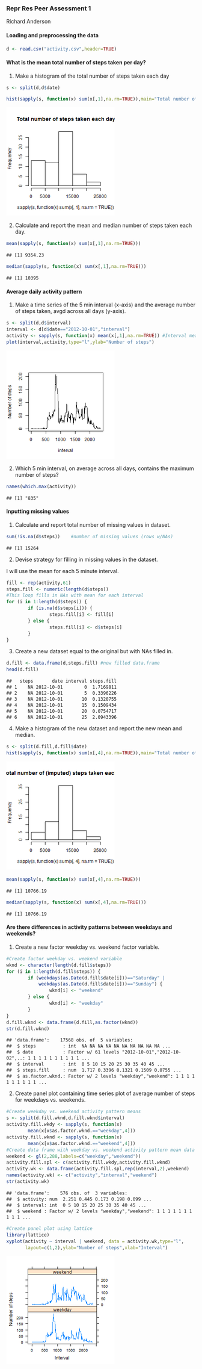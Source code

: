### Repr Res Peer Assessment 1

Richard Anderson


#### Loading and preprocessing the data


```r
d <- read.csv("activity.csv",header=TRUE)
```

#### What is the mean total number of steps taken per day?

1. Make a histogram of the total number of steps taken each day 


```r
s <- split(d,d$date)
```


```r
hist(sapply(s, function(x) sum(x[,1],na.rm=TRUE)),main="Total number of steps taken each day")
```

![plot of chunk firstchunk](figure/firstchunk-1.png) 

2. Calculate and report the mean and median
number of steps taken each day.


```r
mean(sapply(s, function(x) sum(x[,1],na.rm=TRUE)))
```

```
## [1] 9354.23
```

```r
median(sapply(s, function(x) sum(x[,1],na.rm=TRUE)))
```

```
## [1] 10395
```

#### Average daily activity pattern

1. Make a time series of the 5 min interval (x-axis) and the average number
of steps taken, avgd across all days (y-axis).


```r
s <- split(d,d$interval)
interval <- d[d$date=="2012-10-01","interval"]
activity <- sapply(s, function(x) mean(x[,1],na.rm=TRUE)) #Interval means
plot(interval,activity,type="l",ylab="Number of steps")
```

![plot of chunk unnamed-chunk-4](figure/unnamed-chunk-4-1.png) 

2. Which 5 min interval, on average across all days, contains the
maximum number of steps?


```r
names(which.max(activity))
```

```
## [1] "835"
```


#### Inputting missing values

1. Calculate and report total number of missing values in dataset.


```r
sum(!is.na(d$steps))    #number of missing values (rows w/NAs)
```

```
## [1] 15264
```

2. Devise strategy for filling in missing values in the dataset.

 I will use the mean for each 5 minute interval.


```r
fill <- rep(activity,61)
steps.fill <- numeric(length(d$steps))
#This loop fills in NAs with mean for each interval
for (i in 1:length(d$steps)) {
        if (is.na(d$steps[i])) {
                steps.fill[i] <- fill[i]
        } else {
                steps.fill[i] <- d$steps[i]
        }
}
```

3. Create a new dataset equal to the original but with NAs filled in.


```r
d.fill <- data.frame(d,steps.fill) #new filled data.frame
head(d.fill)
```

```
##   steps       date interval steps.fill
## 1    NA 2012-10-01        0  1.7169811
## 2    NA 2012-10-01        5  0.3396226
## 3    NA 2012-10-01       10  0.1320755
## 4    NA 2012-10-01       15  0.1509434
## 5    NA 2012-10-01       20  0.0754717
## 6    NA 2012-10-01       25  2.0943396
```

4. Make a histogram of the new dataset and report the new mean and median.


```r
s <- split(d.fill,d.fill$date)
hist(sapply(s, function(x) sum(x[,4],na.rm=TRUE)),main="Total number of (imputed) steps taken each day")
```

![plot of chunk unnamed-chunk-9](figure/unnamed-chunk-9-1.png) 

```r
mean(sapply(s, function(x) sum(x[,4],na.rm=TRUE)))
```

```
## [1] 10766.19
```

```r
median(sapply(s, function(x) sum(x[,4],na.rm=TRUE)))
```

```
## [1] 10766.19
```

#### Are there differences in activity patterns between weekdays and weekends?

1. Create a new factor weekday vs. weekend factor variable.


```r
#Create factor weekday vs. weekend variable
wknd <- character(length(d.fill$steps))
for (i in 1:length(d.fill$steps)) {
        if (weekdays(as.Date(d.fill$date[i]))=="Saturday" |
            weekdays(as.Date(d.fill$date[i]))=="Sunday") {
                wknd[i] <- "weekend"
        } else {
                wknd[i] <- "weekday"
        }
}
d.fill.wknd <- data.frame(d.fill,as.factor(wknd))
str(d.fill.wknd)
```

```
## 'data.frame':	17568 obs. of  5 variables:
##  $ steps          : int  NA NA NA NA NA NA NA NA NA NA ...
##  $ date           : Factor w/ 61 levels "2012-10-01","2012-10-02",..: 1 1 1 1 1 1 1 1 1 1 ...
##  $ interval       : int  0 5 10 15 20 25 30 35 40 45 ...
##  $ steps.fill     : num  1.717 0.3396 0.1321 0.1509 0.0755 ...
##  $ as.factor.wknd.: Factor w/ 2 levels "weekday","weekend": 1 1 1 1 1 1 1 1 1 1 ...
```

2. Create panel plot containing time series plot of average number
of steps for weekdays vs. weekends.


```r
#Create weekday vs. weekend activity pattern means
s <- split(d.fill.wknd,d.fill.wknd$interval)
activity.fill.wkdy <- sapply(s, function(x) 
        mean(x[x$as.factor.wknd.=="weekday",4]))
activity.fill.wknd <- sapply(s, function(x) 
        mean(x[x$as.factor.wknd.=="weekend",4]))
#Create data frame with weekday vs. weekend activity pattern mean data
weekend <- gl(2,288,labels=c("weekday","weekend"))
activity.fill.spl <- c(activity.fill.wkdy,activity.fill.wknd)
activity.wk <- data.frame(activity.fill.spl,rep(interval,2),weekend)
names(activity.wk) <- c("activity","interval","weekend")
str(activity.wk)
```

```
## 'data.frame':	576 obs. of  3 variables:
##  $ activity: num  2.251 0.445 0.173 0.198 0.099 ...
##  $ interval: int  0 5 10 15 20 25 30 35 40 45 ...
##  $ weekend : Factor w/ 2 levels "weekday","weekend": 1 1 1 1 1 1 1 1 1 1 ...
```

```r
#Create panel plot using lattice
library(lattice)
xyplot(activity ~ interval | weekend, data = activity.wk,type="l",
       layout=c(1,2),ylab="Number of steps",xlab="Interval")
```

![plot of chunk unnamed-chunk-11](figure/unnamed-chunk-11-1.png) 








